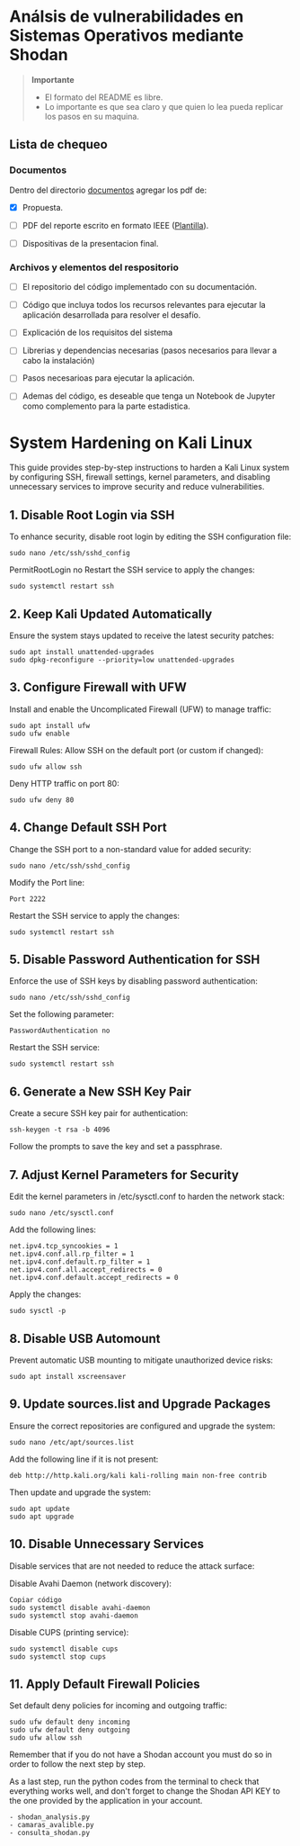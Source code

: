 # Análsis de vulnerabilidades en Sistemas Operativos mediante Shodan

> **Importante** 
> * El formato del README es libre.
> * Lo importante es que sea claro y que quien lo lea pueda replicar los pasos en su maquina.

## Lista de chequeo

### Documentos

Dentro del directorio [documentos](documentos/) agregar los pdf de:
- [x] Propuesta.
- [ ] PDF del reporte escrito en formato IEEE ([Plantilla](https://docs.google.com/document/d/1STlifdKxZfG4ckL1YRGXvTSxvrQErKwg9SXYhQl0JYo/edit?usp=sharing)).
- [ ] Dispositivas de la presentacion final.


### Archivos y elementos del respositorio

- [ ] El repositorio del código implementado con su documentación. 
- [ ] Código que incluya todos los recursos relevantes para ejecutar la aplicación desarrollada para resolver el desafío. 
- [ ] Explicación de los requisitos del sistema
- [ ] Librerias y dependencias necesarias (pasos necesarios para llevar a cabo la instalación)
- [ ] Pasos necesarioas para ejecutar la aplicación.
- [ ] Ademas del código, es deseable que tenga un Notebook de Jupyter como complemento para la parte estadistica.


# System Hardening on Kali Linux

This guide provides step-by-step instructions to harden a Kali Linux system by configuring SSH, firewall settings, kernel parameters, and disabling unnecessary services to improve security and reduce vulnerabilities.

## 1. Disable Root Login via SSH
To enhance security, disable root login by editing the SSH configuration file:

```
sudo nano /etc/ssh/sshd_config
```

PermitRootLogin no
Restart the SSH service to apply the changes:


```
sudo systemctl restart ssh
```
## 2. Keep Kali Updated Automatically
Ensure the system stays updated to receive the latest security patches:


```
sudo apt install unattended-upgrades
sudo dpkg-reconfigure --priority=low unattended-upgrades
```
## 3. Configure Firewall with UFW
Install and enable the Uncomplicated Firewall (UFW) to manage traffic:


```
sudo apt install ufw
sudo ufw enable
```
Firewall Rules:
Allow SSH on the default port (or custom if changed):


```
sudo ufw allow ssh
```
Deny HTTP traffic on port 80:


```
sudo ufw deny 80
```
## 4. Change Default SSH Port
Change the SSH port to a non-standard value for added security:


```
sudo nano /etc/ssh/sshd_config
```
Modify the Port line:


```
Port 2222
```
Restart the SSH service to apply the changes:


```
sudo systemctl restart ssh
```
## 5. Disable Password Authentication for SSH
Enforce the use of SSH keys by disabling password authentication:


```
sudo nano /etc/ssh/sshd_config
```
Set the following parameter:


```
PasswordAuthentication no
```
Restart the SSH service:


```
sudo systemctl restart ssh
```
## 6. Generate a New SSH Key Pair
Create a secure SSH key pair for authentication:


```
ssh-keygen -t rsa -b 4096
```
Follow the prompts to save the key and set a passphrase.

## 7. Adjust Kernel Parameters for Security
Edit the kernel parameters in /etc/sysctl.conf to harden the network stack:


```
sudo nano /etc/sysctl.conf
```
Add the following lines:


```
net.ipv4.tcp_syncookies = 1
net.ipv4.conf.all.rp_filter = 1
net.ipv4.conf.default.rp_filter = 1
net.ipv4.conf.all.accept_redirects = 0
net.ipv4.conf.default.accept_redirects = 0
```
Apply the changes:


```
sudo sysctl -p
```
## 8. Disable USB Automount
Prevent automatic USB mounting to mitigate unauthorized device risks:


```
sudo apt install xscreensaver
```
## 9. Update sources.list and Upgrade Packages
Ensure the correct repositories are configured and upgrade the system:


```
sudo nano /etc/apt/sources.list
```
Add the following line if it is not present:


```
deb http://http.kali.org/kali kali-rolling main non-free contrib
```
Then update and upgrade the system:


```
sudo apt update
sudo apt upgrade
```
## 10. Disable Unnecessary Services
Disable services that are not needed to reduce the attack surface:

Disable Avahi Daemon (network discovery):
```
Copiar código
sudo systemctl disable avahi-daemon
sudo systemctl stop avahi-daemon
```
Disable CUPS (printing service):

```
sudo systemctl disable cups
sudo systemctl stop cups
```
## 11. Apply Default Firewall Policies
Set default deny policies for incoming and outgoing traffic:


```
sudo ufw default deny incoming
sudo ufw default deny outgoing
sudo ufw allow ssh
```
Remember that if you do not have a Shodan account you must do so in order to follow the next step by step.

As a last step, run the python codes from the terminal to check that everything works well, and don't forget to change the Shodan API KEY to the one provided by the application in your account.
```
- shodan_analysis.py
- camaras_avalible.py
- consulta_shodan.py
```
